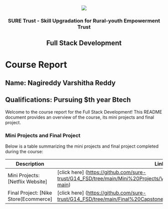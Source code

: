 <!-- PROJECT LOGO -->
<br />

<div align="center">
   <img src='https://user-images.githubusercontent.com/73131499/166115643-d3187f47-d38f-41b2-ae42-5ecbbc60de14.png' />


<h3 align="center">SURE Trust - Skill Upgradation for Rural-youth Empowerment Trust</h3>
  <h2> Full Stack Development </h2>
</div>

# Course Report

## Name: Nagireddy Varshitha Reddy

## Qualifications: Pursuing $th year Btech

Welcome to the course report for the Full Stack Development! This README document provides an overview of the course, its mini projects and final project.

### Mini Projects and Final Project

Below is a table summarizing the mini projects and final project completed during the course:

| Description                               | Link                                    |
|-------------------------------------------|-----------------------------------------|
| Mini Projects: [Netflix Website]          | [click here]  (https://github.com/sure-trust/G14_FSD/tree/main/Mini%20Projects/VARSHITHA%20REDDY/Netflix-Clone-main)                       |
| Final Project: [Nike Store(Ecommerce]     | [click here] (https://github.com/sure-trust/G14_FSD/tree/main/Final%20Capstone%20Project/VARSHITHA%20REDDY/one)                        |